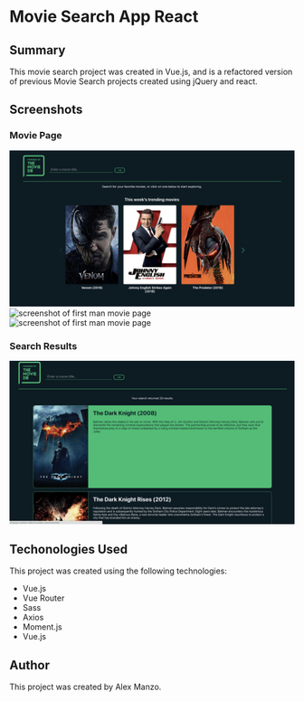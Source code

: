 <h1>Movie Search App React</h1>

<h2>Summary</h2>
<p>This movie search project was created in Vue.js, and is a refactored version of previous Movie Search projects created using jQuery and react.</p>

<h2>Screenshots</h2>
<h3>Movie Page</h3>
	<img src='./screenshots/homepage.png' alt='screenshot of movie search homepage' />
	<img src='./screenshots/moviepage.png' alt='screenshot of first man movie page' />
    <img src='./screenshots/cast-similarmovies.png' alt='screenshot of first man movie page' />
<h3>Search Results</h3>
	<img src='./screenshots/searchresults.png' alt='screenshot of search results' />

<h2>Techonologies Used</h2>
<p>This project was created using the following technologies:</p>
<ul>
<li>Vue.js</li>
<li>Vue Router</li>
<li>Sass</li>
<li>Axios</li>
<li>Moment.js</li>
<li>Vue.js</li>
</ul>
<h2>Author</h2>
<p>This project was created by Alex Manzo.</p>
